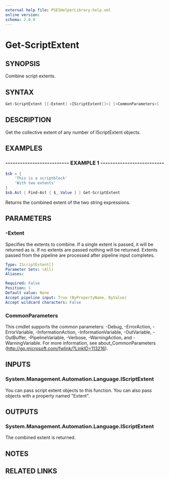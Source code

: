 ```yaml
---
external help file: PSESHelperLibrary-help.xml
online version:
schema: 2.0.0
---
```


# Get-ScriptExtent

## SYNOPSIS

Combine script extents.

## SYNTAX

```powershell
Get-ScriptExtent [[-Extent] <IScriptExtent[]>] [<CommonParameters>]
```

## DESCRIPTION

Get the collective extent of any number of IScriptExtent objects.

## EXAMPLES

### -------------------------- EXAMPLE 1 --------------------------

```powershell
$sb = {
    'This is a scriptblock'
    'With two extents'
}
$sb.Ast | Find-Ast { $_.Value } | Get-ScriptExtent
```

Returns the combined extent of the two string expressions.

## PARAMETERS

### -Extent

Specifies the extents to combine. If a single extent is passed, it will be returned as is. If no extents are passed nothing will be returned. Extents passed from the pipeline are processed after pipeline input completes.

```yaml
Type: IScriptExtent[]
Parameter Sets: (All)
Aliases:

Required: False
Position: 1
Default value: None
Accept pipeline input: True (ByPropertyName, ByValue)
Accept wildcard characters: False
```

### CommonParameters

This cmdlet supports the common parameters: -Debug, -ErrorAction, -ErrorVariable, -InformationAction, -InformationVariable, -OutVariable, -OutBuffer, -PipelineVariable, -Verbose, -WarningAction, and -WarningVariable. For more information, see about_CommonParameters (http://go.microsoft.com/fwlink/?LinkID=113216).

## INPUTS

### System.Management.Automation.Language.IScriptExtent

You can pass script extent objects to this function.  You can also pass objects with a property
named "Extent".

## OUTPUTS

### System.Management.Automation.Language.IScriptExtent

The combined extent is returned.

## NOTES

## RELATED LINKS

